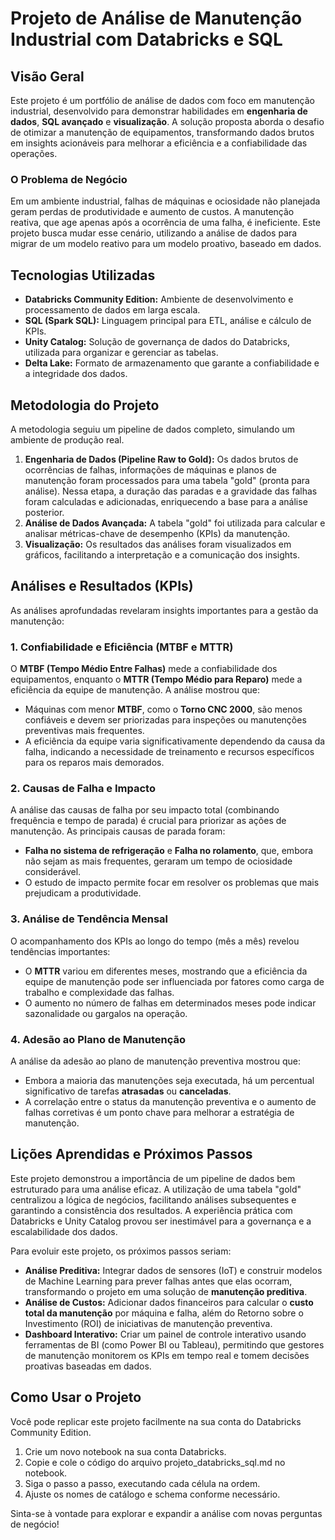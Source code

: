 # **Projeto de Análise de Manutenção Industrial com Databricks e SQL**

## **Visão Geral**

Este projeto é um portfólio de análise de dados com foco em manutenção industrial, desenvolvido para demonstrar habilidades em **engenharia de dados**, **SQL avançado** e **visualização**. A solução proposta aborda o desafio de otimizar a manutenção de equipamentos, transformando dados brutos em insights acionáveis para melhorar a eficiência e a confiabilidade das operações.

### **O Problema de Negócio**

Em um ambiente industrial, falhas de máquinas e ociosidade não planejada geram perdas de produtividade e aumento de custos. A manutenção reativa, que age apenas após a ocorrência de uma falha, é ineficiente. Este projeto busca mudar esse cenário, utilizando a análise de dados para migrar de um modelo reativo para um modelo proativo, baseado em dados.

## **Tecnologias Utilizadas**

- **Databricks Community Edition:** Ambiente de desenvolvimento e processamento de dados em larga escala.
- **SQL (Spark SQL):** Linguagem principal para ETL, análise e cálculo de KPIs.
- **Unity Catalog:** Solução de governança de dados do Databricks, utilizada para organizar e gerenciar as tabelas.
- **Delta Lake:** Formato de armazenamento que garante a confiabilidade e a integridade dos dados.

## **Metodologia do Projeto**

A metodologia seguiu um pipeline de dados completo, simulando um ambiente de produção real.

1. **Engenharia de Dados (Pipeline Raw to Gold):** Os dados brutos de ocorrências de falhas, informações de máquinas e planos de manutenção foram processados para uma tabela "gold" (pronta para análise). Nessa etapa, a duração das paradas e a gravidade das falhas foram calculadas e adicionadas, enriquecendo a base para a análise posterior.
2. **Análise de Dados Avançada:** A tabela "gold" foi utilizada para calcular e analisar métricas-chave de desempenho (KPIs) da manutenção.
3. **Visualização:** Os resultados das análises foram visualizados em gráficos, facilitando a interpretação e a comunicação dos insights.

## **Análises e Resultados (KPIs)**

As análises aprofundadas revelaram insights importantes para a gestão da manutenção:

### **1\. Confiabilidade e Eficiência (MTBF e MTTR)**

O **MTBF (Tempo Médio Entre Falhas)** mede a confiabilidade dos equipamentos, enquanto o **MTTR (Tempo Médio para Reparo)** mede a eficiência da equipe de manutenção. A análise mostrou que:

- Máquinas com menor **MTBF**, como o **Torno CNC 2000**, são menos confiáveis e devem ser priorizadas para inspeções ou manutenções preventivas mais frequentes.
- A eficiência da equipe varia significativamente dependendo da causa da falha, indicando a necessidade de treinamento e recursos específicos para os reparos mais demorados.

### **2\. Causas de Falha e Impacto**

A análise das causas de falha por seu impacto total (combinando frequência e tempo de parada) é crucial para priorizar as ações de manutenção. As principais causas de parada foram:

- **Falha no sistema de refrigeração** e **Falha no rolamento**, que, embora não sejam as mais frequentes, geraram um tempo de ociosidade considerável.
- O estudo de impacto permite focar em resolver os problemas que mais prejudicam a produtividade.

### **3\. Análise de Tendência Mensal**

O acompanhamento dos KPIs ao longo do tempo (mês a mês) revelou tendências importantes:

- O **MTTR** variou em diferentes meses, mostrando que a eficiência da equipe de manutenção pode ser influenciada por fatores como carga de trabalho e complexidade das falhas.
- O aumento no número de falhas em determinados meses pode indicar sazonalidade ou gargalos na operação.

### **4\. Adesão ao Plano de Manutenção**

A análise da adesão ao plano de manutenção preventiva mostrou que:

- Embora a maioria das manutenções seja executada, há um percentual significativo de tarefas **atrasadas** ou **canceladas**.
- A correlação entre o status da manutenção preventiva e o aumento de falhas corretivas é um ponto chave para melhorar a estratégia de manutenção.

## **Lições Aprendidas e Próximos Passos**

Este projeto demonstrou a importância de um pipeline de dados bem estruturado para uma análise eficaz. A utilização de uma tabela "gold" centralizou a lógica de negócios, facilitando análises subsequentes e garantindo a consistência dos resultados. A experiência prática com Databricks e Unity Catalog provou ser inestimável para a governança e a escalabilidade dos dados.

Para evoluir este projeto, os próximos passos seriam:

- **Análise Preditiva:** Integrar dados de sensores (IoT) e construir modelos de Machine Learning para prever falhas antes que elas ocorram, transformando o projeto em uma solução de **manutenção preditiva**.
- **Análise de Custos:** Adicionar dados financeiros para calcular o **custo total da manutenção** por máquina e falha, além do Retorno sobre o Investimento (ROI) de iniciativas de manutenção preventiva.
- **Dashboard Interativo:** Criar um painel de controle interativo usando ferramentas de BI (como Power BI ou Tableau), permitindo que gestores de manutenção monitorem os KPIs em tempo real e tomem decisões proativas baseadas em dados.

## **Como Usar o Projeto**

Você pode replicar este projeto facilmente na sua conta do Databricks Community Edition.

1. Crie um novo notebook na sua conta Databricks.
2. Copie e cole o código do arquivo projeto_databricks_sql.md no notebook.
3. Siga o passo a passo, executando cada célula na ordem.
4. Ajuste os nomes de catálogo e schema conforme necessário.

Sinta-se à vontade para explorar e expandir a análise com novas perguntas de negócio!
